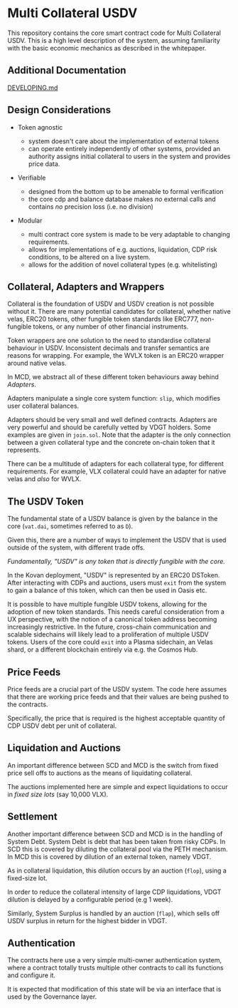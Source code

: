 # Multi Collateral USDV

[comment]: <> ([![Build Status]&#40;https://travis-ci.com/makerdao/dss.svg?branch=master&#41;]&#40;https://travis-ci.com/makerdao/dss&#41;)

[comment]: <> ([![codecov]&#40;https://codecov.io/gh/makerdao/dss/branch/master/graph/badge.svg&#41;]&#40;https://codecov.io/gh/makerdao/dss&#41;)

This repository contains the core smart contract code for Multi
Collateral USDV. This is a high level description of the system, assuming
familiarity with the basic economic mechanics as described in the
whitepaper.

## Additional Documentation

[comment]: <> (`dss` is also documented in the [wiki]&#40;https://github.com/makerdao/dss/wiki&#41; and in )
[DEVELOPING.md](https://github.com/velerofinance/dss/blob/master/DEVELOPING.md)

## Design Considerations

- Token agnostic
  - system doesn't care about the implementation of external tokens
  - can operate entirely independently of other systems, provided an authority assigns
    initial collateral to users in the system and provides price data.

- Verifiable
  - designed from the bottom up to be amenable to formal verification
  - the core cdp and balance database makes *no* external calls and
    contains *no* precision loss (i.e. no division)

- Modular
  - multi contract core system is made to be very adaptable to changing
    requirements.
  - allows for implementations of e.g. auctions, liquidation, CDP risk
    conditions, to be altered on a live system.
  - allows for the addition of novel collateral types (e.g. whitelisting)


## Collateral, Adapters and Wrappers

Collateral is the foundation of USDV and USDV creation is not possible
without it. There are many potential candidates for collateral, whether
native velas, ERC20 tokens, other fungible token standards like ERC777,
non-fungible tokens, or any number of other financial instruments.

Token wrappers are one solution to the need to standardise collateral
behaviour in USDV. Inconsistent decimals and transfer semantics are
reasons for wrapping. For example, the WVLX token is an ERC20 wrapper
around native velas.

In MCD, we abstract all of these different token behaviours away behind
*Adapters*.

Adapters manipulate a single core system function: `slip`, which
modifies user collateral balances.

Adapters should be very small and well defined contracts. Adapters are
very powerful and should be carefully vetted by VDGT holders. Some
examples are given in `join.sol`. Note that the adapter is the only
connection between a given collateral type and the concrete on-chain
token that it represents.

There can be a multitude of adapters for each collateral type, for
different requirements. For example, VLX collateral could have an
adapter for native velas and *also* for WVLX.


## The USDV Token

The fundamental state of a USDV balance is given by the balance in the
core (`vat.dai`, sometimes referred to as `D`).

Given this, there are a number of ways to implement the USDV that is used
outside of the system, with different trade offs.

*Fundamentally, "USDV" is any token that is directly fungible with the
core.*

In the Kovan deployment, "USDV" is represented by an ERC20 DSToken.
After interacting with CDPs and auctions, users must `exit` from the
system to gain a balance of this token, which can then be used in Oasis
etc.

It is possible to have multiple fungible USDV tokens, allowing for the
adoption of new token standards. This needs careful consideration from a
UX perspective, with the notion of a canonical token address becoming
increasingly restrictive. In the future, cross-chain communication and
scalable sidechains will likely lead to a proliferation of multiple USDV
tokens. Users of the core could `exit` into a Plasma sidechain, an
Velas shard, or a different blockchain entirely via e.g. the Cosmos
Hub.


## Price Feeds

Price feeds are a crucial part of the USDV system. The code here assumes
that there are working price feeds and that their values are being
pushed to the contracts.

Specifically, the price that is required is the highest acceptable
quantity of CDP USDV debt per unit of collateral.


## Liquidation and Auctions

An important difference between SCD and MCD is the switch from fixed
price sell offs to auctions as the means of liquidating collateral.

The auctions implemented here are simple and expect liquidations to
occur in *fixed size lots* (say 10,000 VLX).


## Settlement

Another important difference between SCD and MCD is in the handling of
System Debt. System Debt is debt that has been taken from risky CDPs.
In SCD this is covered by diluting the collateral pool via the PETH
mechanism. In MCD this is covered by dilution of an external token,
namely VDGT.

As in collateral liquidation, this dilution occurs by an auction
(`flop`), using a fixed-size lot.

In order to reduce the collateral intensity of large CDP liquidations,
VDGT dilution is delayed by a configurable period (e.g 1 week).

Similarly, System Surplus is handled by an auction (`flap`), which sells
off USDV surplus in return for the highest bidder in VDGT.


## Authentication

The contracts here use a very simple multi-owner authentication system,
where a contract totally trusts multiple other contracts to call its
functions and configure it.

It is expected that modification of this state will be via an interface
that is used by the Governance layer.
